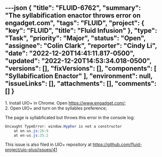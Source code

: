 ---json
{
  "title": "FLUID-6762",
  "summary": "The syllabification enactor throws error on engadget.com",
  "tags": "FLUID",
  "project": {
    "key": "FLUID",
    "title": "Fluid Infusion"
  },
  "type": "Task",
  "priority": "Major",
  "status": "Open",
  "assignee": "Colin Clark",
  "reporter": "Cindy Li",
  "date": "2022-12-20T14:41:11.817-0500",
  "updated": "2022-12-20T14:53:34.018-0500",
  "versions": [],
  "fixVersions": [],
  "components": [
    "Syllabification Enactor"
  ],
  "environment": null,
  "issueLinks": [],
  "attachments": [],
  "comments": []
}
---
1\. Install UIO+ in Chrome. Open <https://www.engadget.com/>;\
2\. Open UIO+ and turn on the syllables preference;

The page is syllabficated but throws this error in the console log:

```java
Uncaught TypeError: window.Hypher is not a constructor
    at en-us.js:26:9
    at en-us.js:35:2
```

This issue is also filed in UIO+ repository at <https://github.com/fluid-project/uio-plus/issues/41>

        